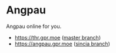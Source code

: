# Angpau

Angpau online for you.

- https://thr.gpr.moe ([master branch][master])
- https://angpau.gpr.moe ([sincia branch][sincia])

[master]: https://github.com/gagahpangeran/angpau/tree/master/
[sincia]: https://github.com/gagahpangeran/angpau/tree/sincia
